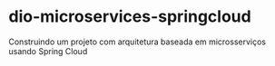 # dio-microservices-springcloud
Construindo um projeto com arquitetura baseada em microsserviços usando Spring Cloud
